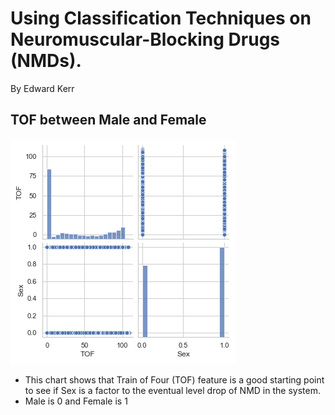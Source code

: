 # Using Classification Techniques on Neuromuscular-Blocking Drugs (NMDs).
By Edward Kerr

## TOF between Male and Female
![Pairplot of NMD of the Train of Four vs Sex](https://github.com/Silver-Swan/Classification_Flex_Metis/blob/main/Pictures/NMD_Sex_TOF_pairplot_training.png)
- This chart shows that Train of Four (TOF) feature is a good starting point to see if Sex is a factor to the eventual level drop of NMD in the system.
- Male is 0 and Female is 1
